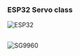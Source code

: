 ### ESP32 Servo class
![ESP32](https://github.com/jumbokh/esp32-class/blob/master/images/ESP32s-pinout.png)
##
![SG9960](https://www.jsumo.com/mg996r-servo-motor-digital-1701-65-B.jpg)
##
